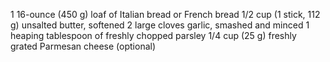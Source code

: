 1 16-ounce (450 g) loaf of Italian bread or French bread
1/2 cup (1 stick, 112 g) unsalted butter, softened
2 large cloves garlic, smashed and minced
1 heaping tablespoon of freshly chopped parsley
1/4 cup (25 g) freshly grated Parmesan cheese (optional)